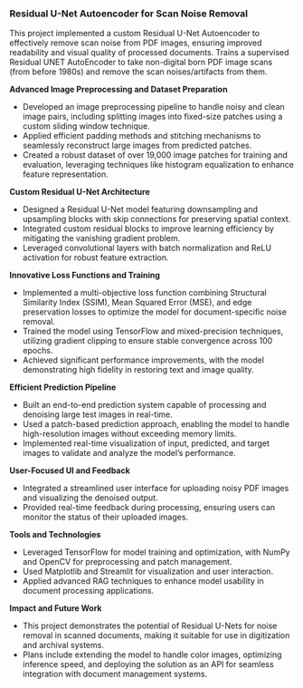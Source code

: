 
### Residual U-Net Autoencoder for Scan Noise Removal
This project implemented a custom Residual U-Net Autoencoder to effectively remove scan noise from PDF images, ensuring improved readability and visual quality of processed documents.
Trains a supervised Residual UNET AutoEncoder to take non-digital born PDF image scans (from before 1980s) and remove the scan noises/artifacts from them.  


**Advanced Image Preprocessing and Dataset Preparation**  
- Developed an image preprocessing pipeline to handle noisy and clean image pairs, including splitting images into fixed-size patches using a custom sliding window technique.  
- Applied efficient padding methods and stitching mechanisms to seamlessly reconstruct large images from predicted patches.  
- Created a robust dataset of over 19,000 image patches for training and evaluation, leveraging techniques like histogram equalization to enhance feature representation.

**Custom Residual U-Net Architecture**  
- Designed a Residual U-Net model featuring downsampling and upsampling blocks with skip connections for preserving spatial context.  
- Integrated custom residual blocks to improve learning efficiency by mitigating the vanishing gradient problem.  
- Leveraged convolutional layers with batch normalization and ReLU activation for robust feature extraction.  

**Innovative Loss Functions and Training**  
- Implemented a multi-objective loss function combining Structural Similarity Index (SSIM), Mean Squared Error (MSE), and edge preservation losses to optimize the model for document-specific noise removal.  
- Trained the model using TensorFlow and mixed-precision techniques, utilizing gradient clipping to ensure stable convergence across 100 epochs.  
- Achieved significant performance improvements, with the model demonstrating high fidelity in restoring text and image quality.  

**Efficient Prediction Pipeline**  
- Built an end-to-end prediction system capable of processing and denoising large test images in real-time.  
- Used a patch-based prediction approach, enabling the model to handle high-resolution images without exceeding memory limits.  
- Implemented real-time visualization of input, predicted, and target images to validate and analyze the model’s performance.

**User-Focused UI and Feedback**  
- Integrated a streamlined user interface for uploading noisy PDF images and visualizing the denoised output.  
- Provided real-time feedback during processing, ensuring users can monitor the status of their uploaded images.  

**Tools and Technologies**  
- Leveraged TensorFlow for model training and optimization, with NumPy and OpenCV for preprocessing and patch management.  
- Used Matplotlib and Streamlit for visualization and user interaction.  
- Applied advanced RAG techniques to enhance model usability in document processing applications.

**Impact and Future Work**  
- This project demonstrates the potential of Residual U-Nets for noise removal in scanned documents, making it suitable for use in digitization and archival systems.  
- Plans include extending the model to handle color images, optimizing inference speed, and deploying the solution as an API for seamless integration with document management systems.
